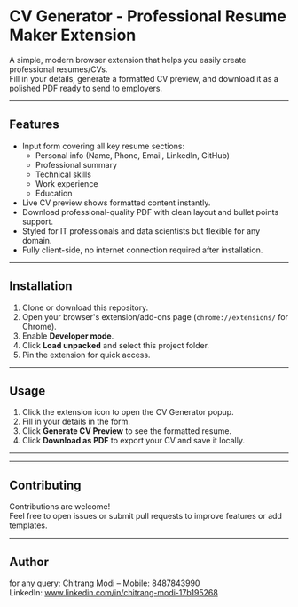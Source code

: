 # CV Generator - Professional Resume Maker Extension

A simple, modern browser extension that helps you easily create professional resumes/CVs.  
Fill in your details, generate a formatted CV preview, and download it as a polished PDF ready to send to employers.

---

## Features

- Input form covering all key resume sections:  
  - Personal info (Name, Phone, Email, LinkedIn, GitHub)  
  - Professional summary  
  - Technical skills  
  - Work experience  
  - Education  
- Live CV preview shows formatted content instantly.  
- Download professional-quality PDF with clean layout and bullet points support.  
- Styled for IT professionals and data scientists but flexible for any domain.  
- Fully client-side, no internet connection required after installation.

---

## Installation

1. Clone or download this repository.  
2. Open your browser's extension/add-ons page (`chrome://extensions/` for Chrome).  
3. Enable **Developer mode**.  
4. Click **Load unpacked** and select this project folder.  
5. Pin the extension for quick access.

---

## Usage

1. Click the extension icon to open the CV Generator popup.  
2. Fill in your details in the form.  
3. Click **Generate CV Preview** to see the formatted resume.  
4. Click **Download as PDF** to export your CV and save it locally.

---


---

## Contributing

Contributions are welcome!  
Feel free to open issues or submit pull requests to improve features or add templates.


---

## Author
for any query:
Chitrang Modi – Mobile: 8487843990  
LinkedIn: www.linkedin.com/in/chitrang-modi-17b195268
